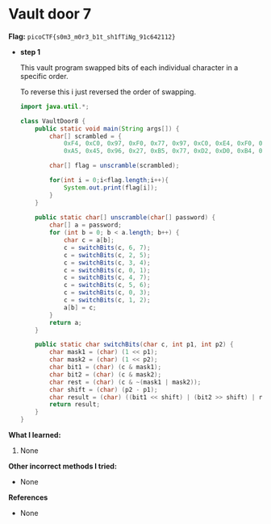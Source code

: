 # Vault door 7

**Flag:** `picoCTF{s0m3_m0r3_b1t_sh1fTiNg_91c642112}`

- **step 1**

    This vault program swapped bits of each individual character in a specific order.

    To reverse this i just reversed the order of swapping.

    ```java
    import java.util.*;

    class VaultDoor8 {
        public static void main(String args[]) {
            char[] scrambled = {
                0xF4, 0xC0, 0x97, 0xF0, 0x77, 0x97, 0xC0, 0xE4, 0xF0, 0x77, 0xA4, 0xD0, 0xC5, 0x77, 0xF4, 0x86, 0xD0,
                0xA5, 0x45, 0x96, 0x27, 0xB5, 0x77, 0xD2, 0xD0, 0xB4, 0xE1, 0xC1, 0xE0, 0xD0, 0xD0, 0xE0 };

            char[] flag = unscramble(scrambled);

            for(int i = 0;i<flag.length;i++){
                System.out.print(flag[i]);
            }
        }
            
        public static char[] unscramble(char[] password) {
            char[] a = password;
            for (int b = 0; b < a.length; b++) {
                char c = a[b];
                c = switchBits(c, 6, 7);
                c = switchBits(c, 2, 5);
                c = switchBits(c, 3, 4);
                c = switchBits(c, 0, 1);
                c = switchBits(c, 4, 7);
                c = switchBits(c, 5, 6);
                c = switchBits(c, 0, 3);
                c = switchBits(c, 1, 2);
                a[b] = c;
            }
            return a;
        }

        public static char switchBits(char c, int p1, int p2) {
            char mask1 = (char) (1 << p1);
            char mask2 = (char) (1 << p2);
            char bit1 = (char) (c & mask1);
            char bit2 = (char) (c & mask2);
            char rest = (char) (c & ~(mask1 | mask2));
            char shift = (char) (p2 - p1);
            char result = (char) ((bit1 << shift) | (bit2 >> shift) | rest);
            return result;
        }
    }
    ```


**What I learned:**

1. None

**Other incorrect methods I tried:**

- None

**References**

- None



